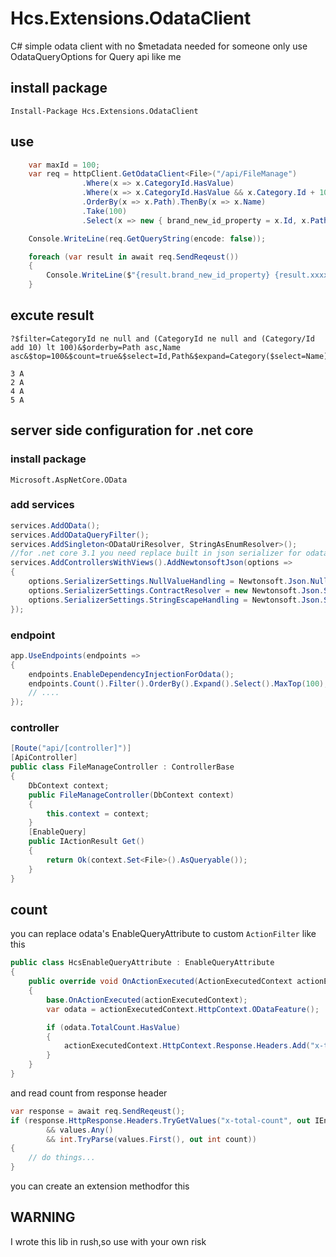 # Hcs.Extensions.OdataClient
C# simple odata client with no $metadata needed 
for someone only use OdataQueryOptions for Query api like me
## install package
```Install-Package Hcs.Extensions.OdataClient```
## use
```csharp
    var maxId = 100;
    var req = httpClient.GetOdataClient<File>("/api/FileManage")
                .Where(x => x.CategoryId.HasValue)
                .Where(x => x.CategoryId.HasValue && x.Category.Id + 10 < maxId)
                .OrderBy(x => x.Path).ThenBy(x => x.Name)
                .Take(100)
                .Select(x => new { brand_new_id_property = x.Id, x.Path, xxxx = new { x.Category.Name } });

    Console.WriteLine(req.GetQueryString(encode: false));

    foreach (var result in await req.SendReqeust())
    {
        Console.WriteLine($"{result.brand_new_id_property} {result.xxxx.Name}");
    }
```

## excute result
```
?$filter=CategoryId ne null and (CategoryId ne null and (Category/Id add 10) lt 100)&$orderby=Path asc,Name asc&$top=100&$count=true&$select=Id,Path&$expand=Category($select=Name)

3 A
2 A
4 A
5 A

```
## server side configuration for .net core 
### install package
```Microsoft.AspNetCore.OData```
### add services
```csharp
services.AddOData();
services.AddODataQueryFilter();
services.AddSingleton<ODataUriResolver, StringAsEnumResolver>();
//for .net core 3.1 you need replace built in json serializer for odata $select/$expand working
services.AddControllersWithViews().AddNewtonsoftJson(options =>
{
    options.SerializerSettings.NullValueHandling = Newtonsoft.Json.NullValueHandling.Ignore;
    options.SerializerSettings.ContractResolver = new Newtonsoft.Json.Serialization.DefaultContractResolver();
    options.SerializerSettings.StringEscapeHandling = Newtonsoft.Json.StringEscapeHandling.EscapeHtml;
});
```
### endpoint
```csharp
app.UseEndpoints(endpoints =>
{
    endpoints.EnableDependencyInjectionForOdata();
    endpoints.Count().Filter().OrderBy().Expand().Select().MaxTop(100); //allow complex query function
    // ....
});
```
### controller
```csharp
[Route("api/[controller]")]
[ApiController]
public class FileManageController : ControllerBase
{
    DbContext context;
    public FileManageController(DbContext context)
    {
        this.context = context;
    }
    [EnableQuery]
    public IActionResult Get()
    {
        return Ok(context.Set<File>().AsQueryable());
    }
}
```
## count
you can replace odata's EnableQueryAttribute to custom ```ActionFilter``` like this
```csharp
public class HcsEnableQueryAttribute : EnableQueryAttribute
{
    public override void OnActionExecuted(ActionExecutedContext actionExecutedContext)
    {
        base.OnActionExecuted(actionExecutedContext);
        var odata = actionExecutedContext.HttpContext.ODataFeature();

        if (odata.TotalCount.HasValue)
        {
            actionExecutedContext.HttpContext.Response.Headers.Add("x-total-count", odata.TotalCount.Value.ToString("#0"));
        }
    }
}
```
and read count from response header
```csharp
var response = await req.SendReqeust();
if (response.HttpResponse.Headers.TryGetValues("x-total-count", out IEnumerable<string> values)
        && values.Any()
        && int.TryParse(values.First(), out int count))
{
    // do things...
}
```
you can create an extension methodfor this

## WARNING
I wrote this lib in rush,so use with your own risk
